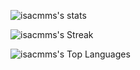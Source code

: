 <!-- ## Hi there 👋 -->

<!--
**isacmms/isacmms** is a ✨ _special_ ✨ repository because its `README.md` (this file) appears on your GitHub profile.

Here are some ideas to get you started:

- 🔭 I’m currently working on ...
- 🌱 I’m currently learning ...
- 👯 I’m looking to collaborate on ...
- 🤔 I’m looking for help with ...
- 💬 Ask me about ...
- 📫 How to reach me: ...
- 😄 Pronouns: ...
- ⚡ Fun fact: ...
-->

![isacmms's stats](https://github-readme-stats-three-lime-86.vercel.app/api?username=isacmms&show_icons=true)

![isacmms's Streak](https://github-readme-streak-stats.herokuapp.com/?user=isacmms&theme=vue-dark&hide_border=true)

![isacmms's Top Languages](https://github-readme-stats-three-lime-86.vercel.app/api/top-langs/?username=isacmms&theme=vue-dark&show_icons=true&hide_border=true&layout=compact)
